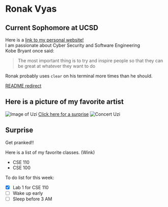 # Ronak Vyas
## Current Sophomore at UCSD
Here is a [link to my personal website!](http://ronakvyas.tk)  
I am passionate about Cyber Security and Software Engineering  
Kobe Bryant once said:
> The most important thing is to try and inspire people so that they can be great at whatever they want to do

Ronak probably uses `clear` on his terminal more times than he should.

[README redirect](README.md)

## Here is a picture of my favorite artist
![Image of Uzi](https://www.inquirer.com/resizer/3QWGIVH7J-4r1kGszJ1NdB4D9Z0=/1400x932/smart/arc-anglerfish-arc2-prod-pmn.s3.amazonaws.com/public/IFAKODEK3ZFD5D2SNZ2MOFLLZM.jpg)
[Click here for a surprise](#surprise)
![Concert Uzi](https://s.abcnews.com/images/US/lil-uzi-gty-er-190825_hpMain_4x3_992.jpg)

## Surprise
Get pranked!!

Here is a list of my favorite classes. (Wink)
- CSE 110
- CSE 100

To do list for this week:
- [x]  Lab 1 for CSE 110
- [ ]  Wake up early
- [ ]  Sleep before 3 AM
